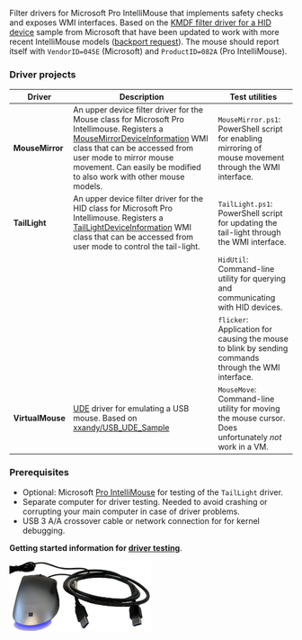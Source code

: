 Filter drivers for Microsoft Pro IntelliMouse that implements safety checks and exposes WMI interfaces. Based on the [KMDF filter driver for a HID device](https://github.com/microsoft/Windows-driver-samples/tree/main/hid/firefly) sample from Microsoft that have been updated to work with more recent IntelliMouse models ([backport request](https://github.com/microsoft/Windows-driver-samples/issues/1022)). The mouse should report itself with `VendorID=045E` (Microsoft) and `ProductID=082A` (Pro IntelliMouse).

### Driver projects
| Driver      | Description                                             | Test utilities |
|-------------|---------------------------------------------------------|----------------|
| **MouseMirror** | An upper device filter driver for the Mouse class for Microsoft Pro Intellimouse. Registers a [MouseMirrorDeviceInformation](MouseMirror/MouseMirror.mof) WMI class that can be accessed from user mode to mirror mouse movement. Can easily be modified to also work with other mouse models. | `MouseMirror.ps1`: PowerShell script for enabling mirroring of mouse movement through the WMI interface. |
| **TailLight** | An upper device filter driver for the HID class for Microsoft Pro Intellimouse. Registers a [TailLightDeviceInformation](TailLight/TailLight.mof) WMI class that can be accessed from user mode to control the tail-light. | `TailLight.ps1`: PowerShell script for updating the tail-light through the WMI interface. |
|               |                    | `HidUtil`: Command-line utility for querying and communicating with HID devices. |
|               |                    | `flicker`: Application for causing the mouse to blink by sending commands through the WMI interface. |
| **VirtualMouse** | [UDE](https://learn.microsoft.com/en-us/windows-hardware/drivers/usbcon/developing-windows-drivers-for-emulated-usb-host-controllers-and-devices) driver for emulating a USB mouse. Based on [xxandy/USB_UDE_Sample](https://github.com/xxandy/USB_UDE_Sample) | `MouseMove`: Command-line utility for moving the mouse cursor. Does unfortunately _not_ work in a VM. |

### Prerequisites
* Optional: Microsoft [Pro IntelliMouse](https://www.microsoft.com/en/accessories/products/mice/microsoft-pro-intellimouse) for testing of the `TailLight` driver.
* Separate computer for driver testing. Needed to avoid crashing or corrupting your main computer in case of driver problems.
* USB 3 A/A crossover cable or network connection for for kernel debugging.

**Getting started information for [driver testing](../../wiki/Driver-testing)**.

<img alt="Prerequisites" src="Prerequisites.png" width="50%" height="50%" />  
